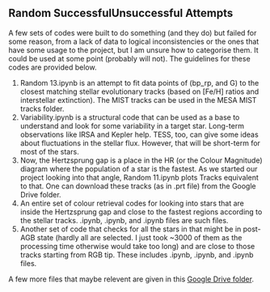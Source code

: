 ## Random SuccessfulUnsuccessful Attempts
A few sets of codes were built to do something (and they do) but failed for some reason, from a lack of data to logical inconsistencies or the ones that have some usage to the project, but I am unsure how to categorise them. It could be used at some point (probably will not). The guidelines for these codes are provided below.

1. Random 13.ipynb is an attempt to fit data points of (bp_rp, and G) to the closest matching stellar evolutionary tracks (based on [Fe/H] ratios and interstellar extinction). The MIST tracks can be used in the MESA MIST tracks folder.
2. Variability.ipynb is a structural code that can be used as a base to understand and look for some variability in a target star. Long-term observations like IRSA and Kepler help. TESS, too, can give some ideas about fluctuations in the stellar flux. However, that will be short-term for most of the stars.
3. Now, the Hertzsprung gap is a place in the HR (or the Colour Magnitude) diagram where the population of a star is the fastest. As we started our project looking into that angle, Random 11.ipynb plots Tracks equivalent to that. One can download these tracks (as in .prt file) from the Google Drive folder.
4. An entire set of colour retrieval codes for looking into stars that are inside the Hertzsprung gap and close to the fastest regions according to the stellar tracks. .ipynb, .ipynb, and .ipynb files are such files.
5. Another set of code that checks for all the stars in that might be in post-AGB state (hardly all are selected. I just took ~3000 of them as the processing time otherwise would take too long) and are close to those tracks starting from RGB tip. These includes .ipynb, .ipynb, and .ipynb files.


A few more files that maybe relevent are given in this [Google Drive folder](https://drive.google.com/drive/folders/1r6T4KHjVSkuZH23dH-vMpkkodPgKc0cM?usp=sharing).
